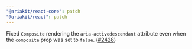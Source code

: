 ```yaml
---
"@ariakit/react-core": patch
"@ariakit/react": patch
---
```


Fixed `Composite` rendering the `aria-activedescendant` attribute even when the `composite` prop was set to `false`. ([#2428](https://github.com/ariakit/ariakit/pull/2428))
